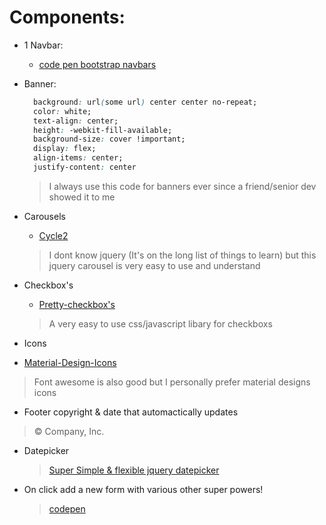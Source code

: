 #  Components:
* 1 Navbar:
  * [code pen bootstrap navbars](https://codepen.io/bootstrapped/pen/KwYGwq)

* Banner:
  ```css
    background: url(some url) center center no-repeat;
    color: white;
    text-align: center;
    height: -webkit-fill-available;
    background-size: cover !important;
    display: flex;
    align-items: center;
    justify-content: center
  ```
  >I always use this code for banners ever since a friend/senior dev showed it to me


* Carousels
  *  [Cycle2](http://jquery.malsup.com/cycle2/) <br>

  >I dont know jquery (It's on the long list of things to learn) but this jquery carousel is very easy to use and understand

* Checkbox's
  *  [Pretty-checkbox's](https://lokesh-coder.github.io/pretty-checkbox/)
  
  >A very easy to use css/javascript libary for checkboxs

* Icons
 * [Material-Design-Icons](https://material.io/tools/icons/?icon=edit_location&style=baseline)
 
 >Font awesome is also good but I personally prefer material designs icons
 
 * Footer copyright & date that automactically updates
  > <p>&copy;<script type="text/javascript">document.write(new Date().getFullYear());</script> Company, Inc.</p>
  
* Datepicker
  > [Super Simple & flexible jquery datepicker](http://www.daterangepicker.com/#examples)

* On click add a new form with various other super powers!
  > [codepen](https://codepen.io/anon/pen/mQjdjY)
